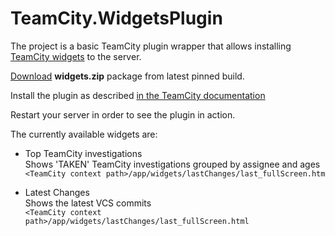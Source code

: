 TeamCity.WidgetsPlugin
=============================

The project is a basic TeamCity plugin wrapper that allows installing [TeamCity widgets](https://github.com/JetBrains/TeamCity.Widgets) to the server.

[Download](https://teamcity.jetbrains.com/app/rest/builds/buildType:(id:TeamCityPluginsByJetBrains_Widgets_TeamCityWidgetsPlugin),pinned:true/artifacts/content/widgets.zip) **widgets.zip** package from latest pinned build.

Install the plugin as described [in the TeamCity documentation](https://confluence.jetbrains.com/display/TCDL/Installing+Additional+Plugins)

Restart your server in order to see the plugin in action.

The currently available widgets are:

* Top TeamCity investigations  
  Shows 'TAKEN' TeamCity investigations grouped by assignee and ages  
  ``<TeamCity context path>/app/widgets/lastChanges/last_fullScreen.htm``

* Latest Changes   
  Shows the latest VCS commits  
  ``<TeamCity context path>/app/widgets/lastChanges/last_fullScreen.html``  
